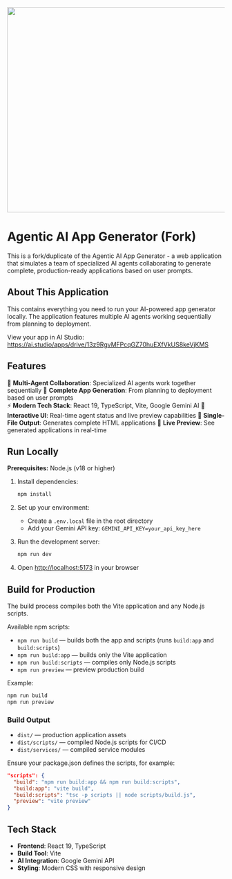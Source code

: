 <div align="center">
<img width="1200" height="475" alt="GHBanner" src="https://github.com/user-attachments/assets/0aa67016-6eaf-458a-adb2-6e31a0763ed6" />
</div>

# Agentic AI App Generator (Fork)

This is a fork/duplicate of the Agentic AI App Generator - a web application that simulates a team of specialized AI agents collaborating to generate complete, production-ready applications based on user prompts.

## About This Application

This contains everything you need to run your AI-powered app generator locally. The application features multiple AI agents working sequentially from planning to deployment.

View your app in AI Studio: https://ai.studio/apps/drive/13z9RgvMFPcqGZ70huEXfVkUS8keVjKMS

## Features

🤖 **Multi-Agent Collaboration**: Specialized AI agents work together sequentially
🎯 **Complete App Generation**: From planning to deployment based on user prompts  
⚡ **Modern Tech Stack**: React 19, TypeScript, Vite, Google Gemini AI
🎨 **Interactive UI**: Real-time agent status and live preview capabilities
📱 **Single-File Output**: Generates complete HTML applications
🔄 **Live Preview**: See generated applications in real-time

## Run Locally

**Prerequisites:**  Node.js (v18 or higher)

1. Install dependencies:
   ```bash
   npm install
   ```

2. Set up your environment:
   - Create a `.env.local` file in the root directory
   - Add your Gemini API key: `GEMINI_API_KEY=your_api_key_here`

3. Run the development server:
   ```bash
   npm run dev
   ```

4. Open [http://localhost:5173](http://localhost:5173) in your browser

## Build for Production

The build process compiles both the Vite application and any Node.js scripts.

Available npm scripts:

- `npm run build` — builds both the app and scripts (runs `build:app` and `build:scripts`)
- `npm run build:app` — builds only the Vite application
- `npm run build:scripts` — compiles only Node.js scripts
- `npm run preview` — preview production build

Example:

```bash
npm run build
npm run preview
```

### Build Output

- `dist/` — production application assets
- `dist/scripts/` — compiled Node.js scripts for CI/CD
- `dist/services/` — compiled service modules

Ensure your package.json defines the scripts, for example:

```json
"scripts": {
  "build": "npm run build:app && npm run build:scripts",
  "build:app": "vite build",
  "build:scripts": "tsc -p scripts || node scripts/build.js",
  "preview": "vite preview"
}
```

## Tech Stack

- **Frontend**: React 19, TypeScript
- **Build Tool**: Vite
- **AI Integration**: Google Gemini API
- **Styling**: Modern CSS with responsive design
